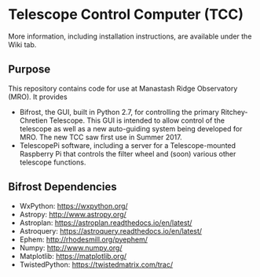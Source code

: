 # Telescope Control Computer (TCC)

More information, including installation instructions, are available under the Wiki tab.

## Purpose
This repository contains code for use at Manastash Ridge Observatory (MRO). It provides

- Bifrost, the GUI, built in Python 2.7, for controlling the primary Ritchey-Chretien Telescope. This GUI is intended to allow control of the telescope as well as a new auto-guiding system being developed for MRO. The new TCC saw first use in Summer 2017.
- TelescopePi software, including a server for a Telescope-mounted Raspberry Pi that controls the filter wheel and (soon) various other telescope functions. 

## Bifrost Dependencies
- WxPython: https://wxpython.org/
- Astropy: http://www.astropy.org/
- Astroplan: https://astroplan.readthedocs.io/en/latest/
- Astroquery: https://astroquery.readthedocs.io/en/latest/
- Ephem: http://rhodesmill.org/pyephem/
- Numpy: http://www.numpy.org/
- Matplotlib: https://matplotlib.org/
- TwistedPython: https://twistedmatrix.com/trac/
